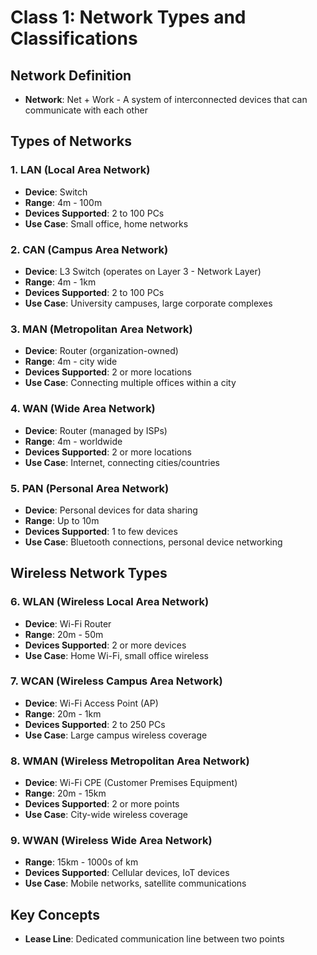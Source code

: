 # Class 1: Network Types and Classifications

## Network Definition

- **Network**: Net + Work - A system of interconnected devices that can communicate with each other

## Types of Networks

### 1. LAN (Local Area Network)

- **Device**: Switch
- **Range**: 4m - 100m
- **Devices Supported**: 2 to 100 PCs
- **Use Case**: Small office, home networks

### 2. CAN (Campus Area Network)

- **Device**: L3 Switch (operates on Layer 3 - Network Layer)
- **Range**: 4m - 1km
- **Devices Supported**: 2 to 100 PCs
- **Use Case**: University campuses, large corporate complexes

### 3. MAN (Metropolitan Area Network)

- **Device**: Router (organization-owned)
- **Range**: 4m - city wide
- **Devices Supported**: 2 or more locations
- **Use Case**: Connecting multiple offices within a city

### 4. WAN (Wide Area Network)

- **Device**: Router (managed by ISPs)
- **Range**: 4m - worldwide
- **Devices Supported**: 2 or more locations
- **Use Case**: Internet, connecting cities/countries

### 5. PAN (Personal Area Network)

- **Device**: Personal devices for data sharing
- **Range**: Up to 10m
- **Devices Supported**: 1 to few devices
- **Use Case**: Bluetooth connections, personal device networking

## Wireless Network Types

### 6. WLAN (Wireless Local Area Network)

- **Device**: Wi-Fi Router
- **Range**: 20m - 50m
- **Devices Supported**: 2 or more devices
- **Use Case**: Home Wi-Fi, small office wireless

### 7. WCAN (Wireless Campus Area Network)

- **Device**: Wi-Fi Access Point (AP)
- **Range**: 20m - 1km
- **Devices Supported**: 2 to 250 PCs
- **Use Case**: Large campus wireless coverage

### 8. WMAN (Wireless Metropolitan Area Network)

- **Device**: Wi-Fi CPE (Customer Premises Equipment)
- **Range**: 20m - 15km
- **Devices Supported**: 2 or more points
- **Use Case**: City-wide wireless coverage

### 9. WWAN (Wireless Wide Area Network)

- **Range**: 15km - 1000s of km
- **Devices Supported**: Cellular devices, IoT devices
- **Use Case**: Mobile networks, satellite communications

## Key Concepts

- **Lease Line**: Dedicated communication line between two points
